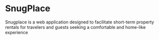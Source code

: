 # SnugPlace
Snugplace is a web application designed to facilitate short-term property rentals for travelers and guests seeking a comfortable and home-like experience
